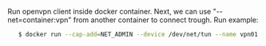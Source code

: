 Run openvpn client inside docker container. Next, we can use "--net=container:vpn" from another container to connect trough.
Run example:
```bash
   $ docker run --cap-add=NET_ADMIN --device /dev/net/tun --name vpn01 -v /route/to/config.ovpn:/vpn/client.ovpn:ro -d aalmodovar/alpovpn
```
